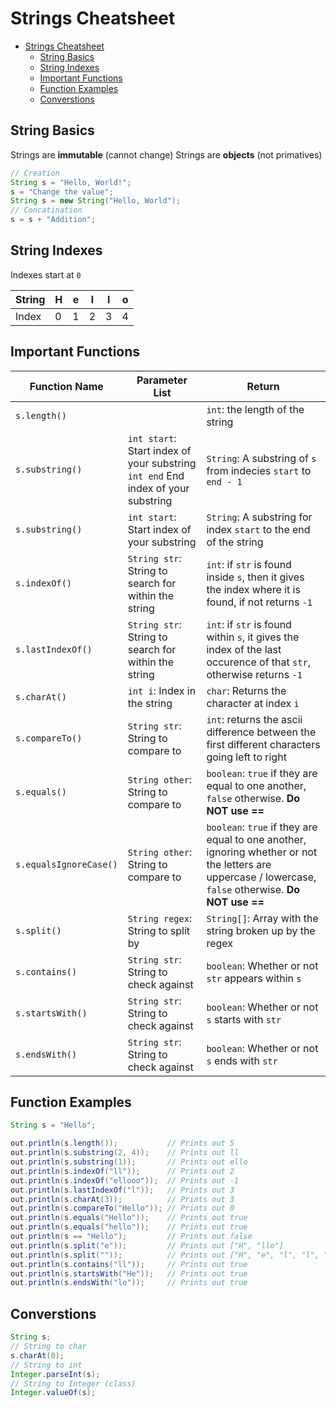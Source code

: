 # Strings Cheatsheet

- [Strings Cheatsheet](#strings-cheatsheet)
  - [String Basics](#string-basics)
  - [String Indexes](#string-indexes)
  - [Important Functions](#important-functions)
  - [Function Examples](#function-examples)
  - [Converstions](#converstions)

## String Basics

Strings are **immutable** (cannot change)
Strings are **objects** (not primatives)

```java
// Creation
String s = "Hello, World!";
s = "Change the value";
String s = new String("Hello, World");
// Concatination
s = s + "Addition";
```

## String Indexes

Indexes start at `0`

| String | H   | e   | l   | l   | o   |
| ------ | --- | --- | --- | --- | --- |
| Index  | 0   | 1   | 2   | 3   | 4   |

## Important Functions

| Function Name          | Parameter List                                                                        | Return                                                                                                                                                  |
| ---------------------- | ------------------------------------------------------------------------------------- | ------------------------------------------------------------------------------------------------------------------------------------------------------- |
| `s.length()`           |                                                                                       | `int`: the length of the string                                                                                                                         |
| `s.substring()`        | `int start`: Start index of your substring <br> `int end` End index of your substring | `String`: A substring of `s` from indecies `start` to `end - 1`                                                                                         |
| `s.substring()`        | `int start`: Start index of your substring                                            | `String`: A substring for index `start` to the end of the string                                                                                        |
| `s.indexOf()`          | `String str`: String to search for within the string                                  | `int`: if `str` is found inside `s`, then it gives the index where it is found, if not returns `-1`                                                     |
| `s.lastIndexOf()`      | `String str`: String to search for within the string                                  | `int`: if `str` is found within `s`, it gives the index of the last occurence of that `str`, otherwise returns `-1`                                     |
| `s.charAt()`           | `int i`: Index in the string                                                          | `char`: Returns the character at index `i`                                                                                                              |
| `s.compareTo()`        | `String str`: String to compare to                                                    | `int`: returns the ascii difference between the first different characters going left to right                                                          |
| `s.equals()`           | `String other`: String to compare to                                                  | `boolean`: `true` if they are equal to one another, `false` otherwise. **Do NOT use ==**                                                                |
| `s.equalsIgnoreCase()` | `String other`: String to compare to                                                  | `boolean`: `true` if they are equal to one another, ignoring whether or not the letters are uppercase / lowercase, `false` otherwise. **Do NOT use ==** |
| `s.split()`            | `String regex`: String to split by                                                    | `String[]`: Array with the string broken up by the regex                                                                                                |
| `s.contains()`         | `String str`: String to check against                                                 | `boolean`: Whether or not `str` appears within `s`                                                                                                      |
| `s.startsWith()` | `String str`: String to check against | `boolean`: Whether or not `s` starts with `str` |
| `s.endsWith()` | `String str`: String to check against | `boolean`: Whether or not `s` ends with `str` |

## Function Examples

``` java
String s = "Hello";

out.println(s.length());           // Prints out 5
out.println(s.substring(2, 4));    // Prints out ll
out.println(s.substring(1));       // Prints out ello
out.println(s.indexOf("ll"));      // Prints out 2
out.println(s.indexOf("ellooo"));  // Prints out -1
out.println(s.lastIndexOf("l"));   // Prints out 3
out.println(s.charAt(3));          // Prints out 3
out.println(s.compareTo("Hello")); // Prints out 0
out.println(s.equals("Hello"));    // Prints out true
out.println(s.equals("hello"));    // Prints out true
out.println(s == "Hello");         // Prints out false
out.println(s.split("e"));         // Prints out ["H", "llo"]
out.println(s.split(""));          // Prints out ["H", "e", "l", "l", "o"]
out.println(s.contains("ll"));     // Prints out true
out.println(s.startsWith("He"));   // Prints out true
out.println(s.endsWith("lo"));     // Prints out true
```

## Converstions

``` java
String s;
// String to char
s.charAt(0);
// String to int
Integer.parseInt(s);
// String to Integer (class)
Integer.valueOf(s);
```
